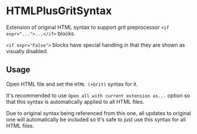 # HTMLPlusGritSyntax
Extension of original HTML syntax to support grit preprocessor `<if expr="...">...</if>` blocks.

`<if expr="False">` blocks have special handling in that they are shown as visually disabled.

## Usage
Open HTML file and set the `HTML (+Grit)` syntax for it.

It's recommended to use `Open all with current extension as...` option so that this syntax
is automatically applied to all HTML files.

Due to original syntax being referenced from this one, all updates to original one
will automatically be included so it's safe to just use this syntax for all HTML files.
